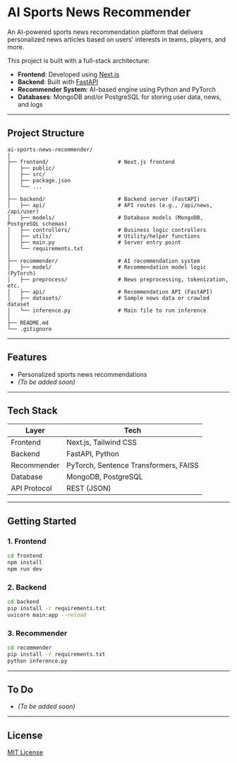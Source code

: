 # AI Sports News Recommender

An AI-powered sports news recommendation platform that delivers personalized news articles based on users' interests in teams, players, and more.

This project is built with a full-stack architecture:
- **Frontend**: Developed using [Next.js](https://nextjs.org/)
- **Backend**: Built with [FastAPI](https://fastapi.tiangolo.com/)
- **Recommender System**: AI-based engine using Python and PyTorch
- **Databases**: MongoDB and/or PostgreSQL for storing user data, news, and logs
---

## Project Structure

```
ai-sports-news-recommender/
│
├── frontend/                      # Next.js frontend
│   ├── public/
│   ├── src/
│   ├── package.json
│   └── ...
│
├── backend/                       # Backend server (FastAPI)
│   ├── api/                       # API routes (e.g., /api/news, /api/user)
│   ├── models/                    # Database models (MongoDB, PostgreSQL schemas)
│   ├── controllers/               # Business logic controllers
│   ├── utils/                     # Utility/helper functions
│   ├── main.py                    # Server entry point
│   └── requirements.txt
│
├── recommender/                   # AI recommendation system
│   ├── model/                     # Recommendation model logic (PyTorch)
│   ├── preprocess/                # News preprocessing, tokenization, etc.
│   ├── api/                       # Recommendation API (FastAPI)
│   ├── datasets/                  # Sample news data or crawled dataset
│   └── inference.py               # Main file to run inference
│
├── README.md
└── .gitignore
```
---

## Features

- Personalized sports news recommendations
- _(To be added soon)_

---

## Tech Stack

| Layer | Tech |
|-------|------|
| Frontend | Next.js, Tailwind CSS |
| Backend | FastAPI, Python |
| Recommender | PyTorch, Sentence Transformers, FAISS |
| Database | MongoDB, PostgreSQL |
| API Protocol | REST (JSON) |

---

## Getting Started

### 1. Frontend

```bash
cd frontend
npm install
npm run dev
```

### 2. Backend
```bash
cd backend
pip install -r requirements.txt
uvicorn main:app --reload
```

### 3. Recommender
```bash
cd recommender
pip install -r requirements.txt
python inference.py
```
---
## To Do
- _(To be added soon)_
---
## License
[MIT License](./License)
